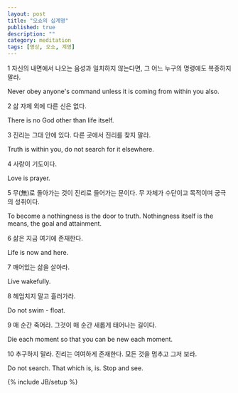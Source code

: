 ```yaml
---
layout: post
title: "오쇼의 십계명"
published: true
description: ""
category: meditation
tags: [명상, 오쇼, 계명]
---
```


1 자신의 내면에서 나오는 음성과 일치하지 않는다면, 그 어느 누구의 명령에도 복종하지 말라.

Never obey anyone's command unless it is coming from within you also.

2 삶 자체 외에 다른 신은 없다.

There is no God other than life itself. 


3 진리는 그대 안에 있다. 다른 곳에서 진리를 찾지 말라.

Truth is within you, do not search for it elsewhere.

4 사랑이 기도이다.

Love is prayer.

5 무(無)로 돌아가는 것이 진리로 들어가는 문이다. 
무 자체가 수단이고 목적이며 궁극의 성취이다.

To become a nothingness is the door to truth. 
Nothingness itself is the means, the goal and attainment.

6 삶은 지금 여기에 존재한다.

Life is now and here. 

7 깨어있는 삶을 살아라.

Live wakefully.

8 헤엄치지 말고 흘러가라.

Do not swim - float.

9 매 순간 죽어라. 
그것이 매 순간 새롭게 태어나는 길이다.

Die each moment 
so that you can be new each moment. 

10 추구하지 말라. 
진리는 여여하게 존재한다. 
모든 것을 멈추고 그저 보라.

Do not search. 
That which is, is.
Stop and see.

{% include JB/setup %}
